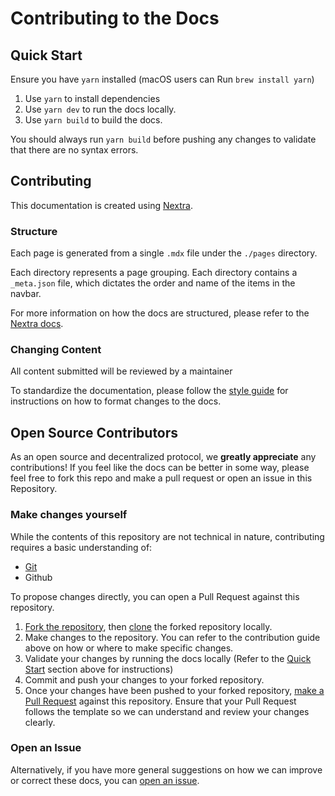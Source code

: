 # Contributing to the Docs

## Quick Start

Ensure you have `yarn` installed (macOS users can Run `brew install yarn`)

1. Use `yarn` to install dependencies
2. Use `yarn dev` to run the docs locally.
3. Use `yarn build` to build the docs.

You should always run `yarn build` before pushing any changes to validate that there are no syntax errors.

## Contributing

This documentation is created using [Nextra](https://nextra.site).

### Structure

Each page is generated from a single `.mdx` file under the `./pages` directory.

Each directory represents a page grouping. Each directory contains a `_meta.json` file, which dictates the order and name of the items in the navbar.

For more information on how the docs are structured, please refer to the [Nextra docs](https://nextra.site/docs/guide).

### Changing Content

All content submitted will be reviewed by a maintainer

To standardize the documentation, please follow the [style guide](https://github.com/sei-protocol/sei-docs/blob/devrel/STYLE_GUIDE.mdx) for instructions on how to format changes to the docs.

## Open Source Contributors

As an open source and decentralized protocol, we **greatly appreciate** any contributions!
If you feel like the docs can be better in some way, please feel free to fork this repo and make a pull request or open an issue in this Repository.

### Make changes yourself

While the contents of this repository are not technical in nature, contributing requires a basic understanding of:

- [Git](https://git-scm.com/downloads)
- Github

To propose changes directly, you can open a Pull Request against this repository.

1. [Fork the repository](https://guides.github.com/activities/forking/), then [clone](https://docs.github.com/en/get-started/exploring-projects-on-github/contributing-to-a-project#cloning-a-fork) the forked repository locally.
2. Make changes to the repository. You can refer to the contribution guide above on how or where to make specific changes.
3. Validate your changes by running the docs locally (Refer to the [Quick Start](#quick-start) section above for instructions)
4. Commit and push your changes to your forked repository.
5. Once your changes have been pushed to your forked repository, [make a Pull Request](https://git-scm.com/downloads) against this repository. Ensure that your Pull Request follows the template so we can understand and review your changes clearly.

### Open an Issue

Alternatively, if you have more general suggestions on how we can improve or correct these docs, you can [open an issue](https://github.com/sei-protocol/sei-docs/issues).
